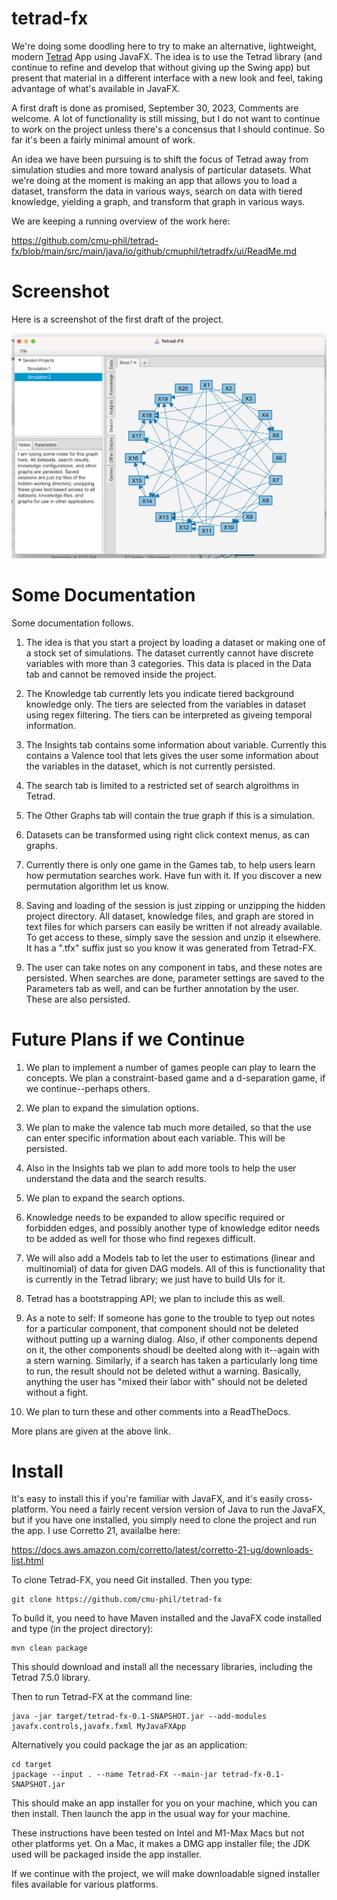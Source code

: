 # tetrad-fx

We're doing some doodling here to try to make an alternative, 
lightweight, modern [Tetrad](https://github.com/cmu-phil/tetrad) App using JavaFX. 
The idea is to use the Tetrad library (and continue to refine and 
develop that without giving up the Swing app) but present that material 
in a different interface with a new look and feel, taking advantage 
of what's available in JavaFX.

A first draft is done as promised, September 30, 2023, Comments are welcome.
A lot of functionality is still missing, but I do not want to continue
to work on the project unless there's a concensus that I should continue.
So far it's been a fairly minimal amount of work.

An idea we have been pursuing is to shift the focus of
Tetrad away from simulation studies and more toward analysis of particular 
datasets. What we're doing at the moment is making an app that allows 
you to load a dataset, transform the data in various ways, search on
data with tiered knowledge, yielding a graph, and transform that graph in various ways.

We are keeping a running overview of the work here:

https://github.com/cmu-phil/tetrad-fx/blob/main/src/main/java/io/github/cmuphil/tetradfx/ui/ReadMe.md

# Screenshot

Here is a screenshot of the first draft of the project.

![Picture of the current state of the project.](https://github.com/cmu-phil/tetrad-fx/blob/main/src/main/resources/App.Screenshot.2023-9.30.png)

# Some Documentation

Some documentation follows.

1. The idea is that you start a project by loading a dataset or making one of a stock set of simulations.
The dataset currently cannot have discrete variables with more than 3 categories.
This data is placed in the Data tab and cannot be removed inside the project.

1. The Knowledge tab currently lets you indicate tiered background knowledge only. The tiers are selected
from the variables in dataset using regex filtering. The tiers can be interpreted as giveing
temporal information.

1. The Insights tab contains some information about variable. Currently this contains a Valence
tool that lets gives the user some information about the variables in the dataset, which is not
currently persisted.

1. The search tab is limited to a restricted set of search algroithms in Tetrad.

1. The Other Graphs tab will contain the true graph if this is a simulation.

1. Datasets can be transformed using right click context menus, as can graphs.

1. Currently there is only one game in the Games tab, to help users learn how permutation
searches work. Have fun with it. If you discover a new permutation algorithm let us know.

1. Saving and loading of the session is just zipping or unzipping the hidden project directory.
All dataset, knowledge files, and graph are stored in text files for which
parsers can easily be written if not already available. To get access to these,
simply save the session and unzip it elsewhere. It has a ".tfx" suffix just so
you know it was generated from Tetrad-FX.

1. The user can take notes on any component in tabs, and these notes are persisted.
When searches are done, parameter settings are saved to the Parameters
tab as well, and can be further annotation by the user. These are also
persisted.

# Future Plans if we Continue

1. We plan to implement a number of games people can play to learn the concepts. We plan a
constraint-based game and a d-separation game, if we continue--perhaps others.

1. We plan to expand the simulation options.

1. We plan to make the valence tab much more detailed, so that the use can enter
specific information about each variable. This will be persisted.

1. Also in the Insights tab we plan to add more tools to help the user understand the data
and the search results.

1. We plan to expand the search options.

1. Knowledge needs to be expanded to allow specific required or forbidden edges, and possibly
another type of knowledge editor needs to be added as well for those who find regexes difficult.

1. We will also add a Models tab to let the user to estimations (linear and
multinomial) of data for given DAG models. All of this is functionality
that is currently in the Tetrad library; we just have to build UIs for it.

1. Tetrad has a bootstrapping API; we plan to include this as well.

1. As a note to self: If someone has gone to the trouble to tyep out notes for a
particular component, that component should not be deleted without putting up a warning
dialog. Also, if other components depend on it, the other components shoudl be deelted
along with it--again with a stern warning. Similarly, if a search has taken a particularly
long time to run, the result should not be deleted withut a warning. Basically,
anything the user has "mixed their labor with" should not be deleted without
a fight.

1. We plan to turn these and other comments into a ReadTheDocs. 

More plans are given at the above link.

# Install

It's easy to install this if you're familiar with JavaFX, and it's easily cross-platform. 
You need a fairly recent version version of Java to run the JavaFX, but if you have one installed,
you simply need to clone the project and run the app. I use Corretto 21, availalbe here:

https://docs.aws.amazon.com/corretto/latest/corretto-21-ug/downloads-list.html

To clone Tetrad-FX, you need Git installed. Then you type:

```
git clone https://github.com/cmu-phil/tetrad-fx
```

To build it, you need to have Maven installed and the JavaFX code installed and type (in the project directory):

```
mvn clean package
```

This should download and install all the necessary libraries, including the Tetrad 7.5.0 library.

Then to run Tetrad-FX at the command line:

```
java -jar target/tetrad-fx-0.1-SNAPSHOT.jar --add-modules javafx.controls,javafx.fxml MyJavaFXApp
```

Alternatively you could package the jar as an application:

```'
cd target
jpackage --input . --name Tetrad-FX --main-jar tetrad-fx-0.1-SNAPSHOT.jar
```

This should make an app installer for you on your machine, which you can then install. Then launch the 
app in the usual way for your machine.

These instructions have been tested on Intel and M1-Max Macs but not other platforms yet.
On a Mac, it makes a DMG app installer file; the JDK used will be packaged inside the app installer.

If we continue with the project, we will make downloadable signed installer files available for various
platforms.

